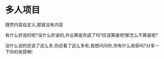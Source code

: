 # 多人项目

既然内容自定义,那就没有内容

有什么好说的呢?没什么好说的,作业算是完成了吗?应该算是吧!那怎么不算是呢?

没什么说的还说了这么多,你还看了这么多有,我想问问你,你有什么收获吗?分享一下你的收获嘛!

